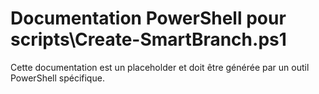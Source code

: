 # Documentation PowerShell pour scripts\Create-SmartBranch.ps1

Cette documentation est un placeholder et doit être générée par un outil PowerShell spécifique.

